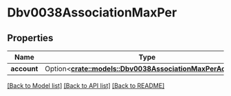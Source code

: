 # Dbv0038AssociationMaxPer

## Properties

Name | Type | Description | Notes
------------ | ------------- | ------------- | -------------
**account** | Option<[**crate::models::Dbv0038AssociationMaxPerAccount**](dbv0_0_38_association_max_per_account.md)> |  | [optional]

[[Back to Model list]](../README.md#documentation-for-models) [[Back to API list]](../README.md#documentation-for-api-endpoints) [[Back to README]](../README.md)


